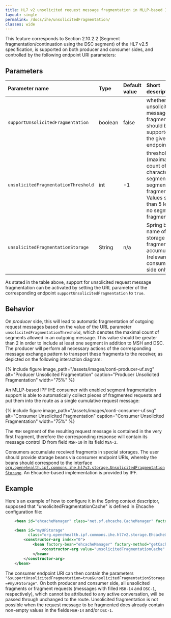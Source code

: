 ```yaml
---
title: HL7 v2 unsolicited request message fragmentation in MLLP-based IPF IHE components
layout: single
permalink: /docs/ihe/unsolicitedFragmentation/
classes: wide
---
```


This feature corresponds to Section 2.10.2.2 (Segment fragmentation/continuation using the DSC segment) 
of the HL7 v2.5 specification, is supported on both producer and consumer sides, and controlled by the 
following endpoint URI parameters:

## Parameters

| Parameter name                      | Type       | Default value | Short description                                                                    |
|:------------------------------------|:-----------|:--------------|:-------------------------------------------------------------------------------------|
| `supportUnsolicitedFragmentation`   | boolean    | false         | whether unsolicited message fragmentation should be supported by the given endpoint |
| `unsolicitedFragmentationThreshold` | int        | -1            | threshold (maximal count of characters  per segment) for segment fragmentation.  Values smaller than 5 lead to no segment fragmentation. |
| `unsolicitedFragmentationStorage`   | String     | n/a           | Spring bean name of a storage for fragment accumulators (relevant on consumer side only)  |

As stated in the table above, support for unsolicited request message fragmentation can be activated by setting the URL parameter of the corresponding 
endpoint `supportUnsolicitedFragmentation` to `true`.

## Behavior

On *producer* side, this will lead to automatic fragmentation of outgoing request messages based on the value of the URL parameter 
`unsolicitedFragmentationThreshold`, which denotes the maximal count of segments allowed in an outgoing message. 
This value should be greater than 2 in order to include at least one segment in addition to MSH and DSC. 
The producer will perform all necessary actions of the corresponding message exchange pattern to transport these fragments to the receiver, 
as depicted on the following interaction diagram:

{% include figure image_path="/assets/images/conti-producer-uf.svg" alt="Producer Unsolicited Fragmentation" caption="Producer Unsolicited Fragmentation" width="75%" %}

An MLLP-based IPF IHE consumer with enabled segment fragmentation support is able to automatically collect pieces of fragmented requests 
and put them into the route as a single cumulative request message:

{% include figure image_path="/assets/images/conti-consumer-uf.svg" alt="Consumer Unsolicited Fragmentation" caption="Consumer Unsolicited Fragmentation" width="75%" %}

The `MSH` segment of the resulting request message is contained in the very first fragment, therefore the corresponding response 
will contain its message control ID from field `MSH-10` in its field `MSA-2`.

Consumers accumulate received fragments in special storages. The user should provide storage beans via consumer endpoint URIs, 
whereby the beans should correspond to the interface
[`org.openehealth.ipf.commons.ihe.hl7v2.storage.UnsolicitedFragmentationStorage`](../apidocs/org/openehealth/ipf/commons/ihe/hl7v2/storage/UnsolicitedFragmentationStorage.html).
An Ehcache-based implementation is provided by IPF. 

## Example

Here's an example of how to configure it in the Spring context descriptor, supposed that "unsolicitedFragmentationCache" 
is defined in Ehcache configuration file:

```xml
    <bean id="ehcacheManager" class="net.sf.ehcache.CacheManager" factory-method="create" />

    <bean id="myUFStorage"
          class="org.openehealth.ipf.commons.ihe.hl7v2.storage.EhcacheUnsolicitedFragmentationStorage">
        <constructor-arg index="0">
            <bean factory-bean="ehcacheManager" factory-method="getCache">
                <constructor-arg value="unsolicitedFragmentationCache" />
            </bean>
        </constructor-arg>
    </bean>
```

The consumer endpoint URI can then contain the parameters `"&supportUnsolicitedFragmentation=true&unsolicitedFragmentationStorage=#myUFStorage"`.
On both producer and consumer side, all unsolicited fragments or fragment requests (messages with filled `MSH-14` and `DSC-1`, respectively), 
which cannot be attributed to any active conversation, will be passed through unchanged to the route. Unsolicited fragmentation is not possible 
when the request message to be fragmented does already contain non-empty values in the fields `MSH-14` and/or `DSC-1`.